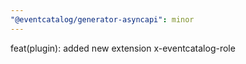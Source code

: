 ```yaml
---
"@eventcatalog/generator-asyncapi": minor
---
```


feat(plugin): added new extension x-eventcatalog-role
